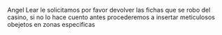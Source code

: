 Angel Lear le solicitamos por favor devolver las fichas que se robo del casino, si no lo hace cuento antes procederemos a insertar meticulosos obejetos en zonas especificas 
